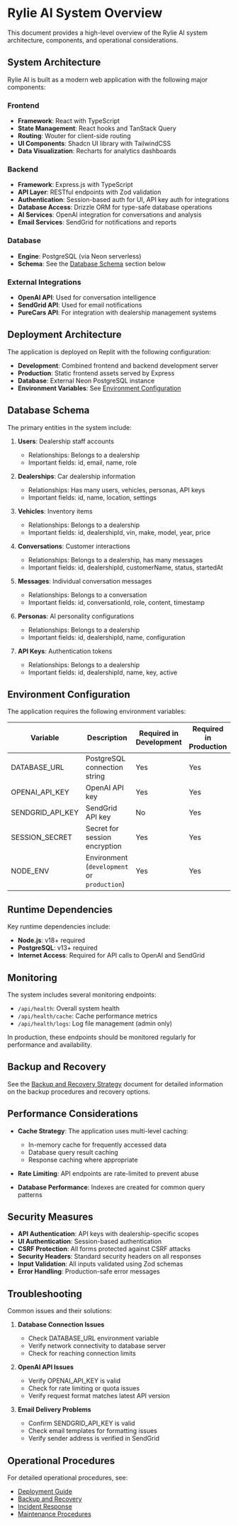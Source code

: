 # Rylie AI System Overview

This document provides a high-level overview of the Rylie AI system architecture, components, and operational considerations.

## System Architecture

Rylie AI is built as a modern web application with the following major components:

### Frontend
- **Framework**: React with TypeScript
- **State Management**: React hooks and TanStack Query
- **Routing**: Wouter for client-side routing
- **UI Components**: Shadcn UI library with TailwindCSS
- **Data Visualization**: Recharts for analytics dashboards

### Backend
- **Framework**: Express.js with TypeScript
- **API Layer**: RESTful endpoints with Zod validation
- **Authentication**: Session-based auth for UI, API key auth for integrations
- **Database Access**: Drizzle ORM for type-safe database operations
- **AI Services**: OpenAI integration for conversations and analysis
- **Email Services**: SendGrid for notifications and reports

### Database
- **Engine**: PostgreSQL (via Neon serverless)
- **Schema**: See the [Database Schema](#database-schema) section below

### External Integrations
- **OpenAI API**: Used for conversation intelligence
- **SendGrid API**: Used for email notifications
- **PureCars API**: For integration with dealership management systems

## Deployment Architecture

The application is deployed on Replit with the following configuration:

- **Development**: Combined frontend and backend development server
- **Production**: Static frontend assets served by Express
- **Database**: External Neon PostgreSQL instance
- **Environment Variables**: See [Environment Configuration](#environment-configuration)

## Database Schema

The primary entities in the system include:

1. **Users**: Dealership staff accounts
   - Relationships: Belongs to a dealership
   - Important fields: id, email, name, role

2. **Dealerships**: Car dealership information
   - Relationships: Has many users, vehicles, personas, API keys
   - Important fields: id, name, location, settings

3. **Vehicles**: Inventory items
   - Relationships: Belongs to a dealership
   - Important fields: id, dealershipId, vin, make, model, year, price

4. **Conversations**: Customer interactions
   - Relationships: Belongs to a dealership, has many messages
   - Important fields: id, dealershipId, customerName, status, startedAt

5. **Messages**: Individual conversation messages
   - Relationships: Belongs to a conversation
   - Important fields: id, conversationId, role, content, timestamp

6. **Personas**: AI personality configurations
   - Relationships: Belongs to a dealership
   - Important fields: id, dealershipId, name, configuration

7. **API Keys**: Authentication tokens
   - Relationships: Belongs to a dealership
   - Important fields: id, dealershipId, name, key, active

## Environment Configuration

The application requires the following environment variables:

| Variable | Description | Required in Development | Required in Production |
|----------|-------------|-------------------------|------------------------|
| DATABASE_URL | PostgreSQL connection string | Yes | Yes |
| OPENAI_API_KEY | OpenAI API key | Yes | Yes |
| SENDGRID_API_KEY | SendGrid API key | No | Yes |
| SESSION_SECRET | Secret for session encryption | Yes | Yes |
| NODE_ENV | Environment (`development` or `production`) | Yes | Yes |

## Runtime Dependencies

Key runtime dependencies include:

- **Node.js**: v18+ required
- **PostgreSQL**: v13+ required
- **Internet Access**: Required for API calls to OpenAI and SendGrid

## Monitoring

The system includes several monitoring endpoints:

- `/api/health`: Overall system health
- `/api/health/cache`: Cache performance metrics
- `/api/health/logs`: Log file management (admin only)

In production, these endpoints should be monitored regularly for performance and availability.

## Backup and Recovery

See the [Backup and Recovery Strategy](./backup-recovery.md) document for detailed information on the backup procedures and recovery options.

## Performance Considerations

- **Cache Strategy**: The application uses multi-level caching:
  - In-memory cache for frequently accessed data
  - Database query result caching
  - Response caching where appropriate

- **Rate Limiting**: API endpoints are rate-limited to prevent abuse

- **Database Performance**: Indexes are created for common query patterns

## Security Measures

- **API Authentication**: API keys with dealership-specific scopes
- **UI Authentication**: Session-based authentication
- **CSRF Protection**: All forms protected against CSRF attacks
- **Security Headers**: Standard security headers on all responses
- **Input Validation**: All inputs validated using Zod schemas
- **Error Handling**: Production-safe error messages

## Troubleshooting

Common issues and their solutions:

1. **Database Connection Issues**
   - Check DATABASE_URL environment variable
   - Verify network connectivity to database server
   - Check for reaching connection limits

2. **OpenAI API Issues**
   - Verify OPENAI_API_KEY is valid
   - Check for rate limiting or quota issues
   - Verify request format matches latest API version

3. **Email Delivery Problems**
   - Confirm SENDGRID_API_KEY is valid
   - Check email templates for formatting issues
   - Verify sender address is verified in SendGrid

## Operational Procedures

For detailed operational procedures, see:

- [Deployment Guide](./deployment.md)
- [Backup and Recovery](./backup-recovery.md)
- [Incident Response](./incident-response.md)
- [Maintenance Procedures](./maintenance.md)